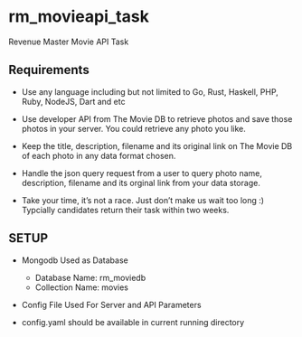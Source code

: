 # rm_movieapi_task

Revenue Master Movie API Task

## Requirements ##  

* Use any language including but not limited to Go, Rust, Haskell, PHP, Ruby, NodeJS, Dart and etc  

* Use developer API from The Movie DB to retrieve photos and save those photos in your server. You could retrieve any photo you like.

* Keep the title, description, filename and its original link on The Movie DB of each photo in any data format chosen.      

* Handle the json query request from a user to query photo name, description, filename and its orginal link from your data storage.

* Take your time, it’s not a race. Just don’t make us wait too long :) Typcially candidates return their task within two weeks.

## SETUP ##

* Mongodb Used as Database
    *  Database Name: rm_moviedb
    *  Collection Name: movies

* Config File Used For Server and API Parameters

* config.yaml should be available in current running directory

